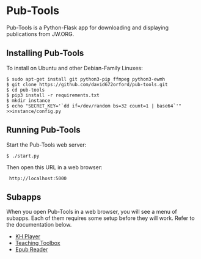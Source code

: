 # Pub-Tools

Pub-Tools is a Python-Flask app for downloading and displaying publications
from JW.ORG.

## Installing Pub-Tools

To install on Ubuntu and other Debian-Family Linuxes:

    $ sudo apt-get install git python3-pip ffmpeg python3-ewmh
    $ git clone https://github.com/david672orford/pub-tools.git
    $ cd pub-tools
    $ pip3 install -r requirements.txt
	$ mkdir instance
	$ echo "SECRET_KEY='`dd if=/dev/random bs=32 count=1 | base64`'" >>instance/config.py

## Running Pub-Tools

Start the Pub-Tools web server:

    $ ./start.py

Then open this URL in a web browser:

     http://localhost:5000

## Subapps

When you open Pub-Tools in a web browser, you will see a menu of subapps.
Each of them requires some setup before they will work. Refer to the
documentation below.

* [KH Player](docs/subapp-khplayer)
* [Teaching Toolbox](docs/subapp-teaching-toolbox)
* [Epub Reader](docs/subapp-epub-reader)

